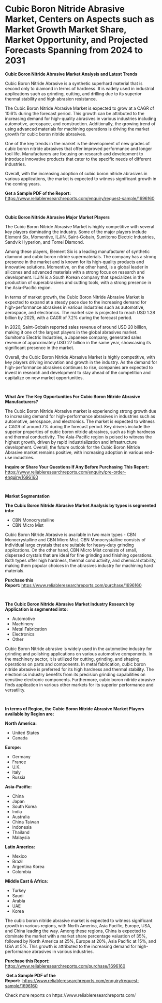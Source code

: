 <p><h1>Cubic Boron Nitride Abrasive Market, Centers on Aspects such as Market Growth Market Share, Market Opportunity, and Projected Forecasts Spanning from 2024 to 2031</h1></p><p><strong>Cubic Boron Nitride Abrasive Market Analysis and Latest Trends</strong></p>
<p><p>Cubic Boron Nitride Abrasive is a synthetic superhard material that is second only to diamond in terms of hardness. It is widely used in industrial applications such as grinding, cutting, and drilling due to its superior thermal stability and high abrasion resistance.</p><p>The Cubic Boron Nitride Abrasive Market is expected to grow at a CAGR of 10.6% during the forecast period. This growth can be attributed to the increasing demand for high-quality abrasives in various industries including automotive, aerospace, and construction. Additionally, the growing trend of using advanced materials for machining operations is driving the market growth for cubic boron nitride abrasives.</p><p>One of the key trends in the market is the development of new grades of cubic boron nitride abrasives that offer improved performance and longer tool life. Manufacturers are focusing on research and development to introduce innovative products that cater to the specific needs of different industries.</p><p>Overall, with the increasing adoption of cubic boron nitride abrasives in various applications, the market is expected to witness significant growth in the coming years.</p></p>
<p><strong>Get a Sample PDF of the Report:&nbsp;</strong> <a href="https://www.reliableresearchreports.com/enquiry/request-sample/1696160">https://www.reliableresearchreports.com/enquiry/request-sample/1696160</a></p>
<p>&nbsp;</p>
<p><strong>Cubic Boron Nitride Abrasive Major Market Players</strong></p>
<p><p>The Cubic Boron Nitride Abrasive Market is highly competitive with several key players dominating the industry. Some of the major players include Element Six, Momentive, ILJIN, Saint-Gobain, Sumitomo Electric Industries, Sandvik Hyperion, and Tomei Diamond.</p><p>Among these players, Element Six is a leading manufacturer of synthetic diamond and cubic boron nitride supermaterials. The company has a strong presence in the market and is known for its high-quality products and innovative solutions. Momentive, on the other hand, is a global leader in silicones and advanced materials with a strong focus on research and development. ILJIN is a South Korean company that specializes in the production of superabrasives and cutting tools, with a strong presence in the Asia-Pacific region.</p><p>In terms of market growth, the Cubic Boron Nitride Abrasive Market is expected to expand at a steady pace due to the increasing demand for high-performance abrasives in various industries such as automotive, aerospace, and electronics. The market size is projected to reach USD 1.28 billion by 2025, with a CAGR of 7.2% during the forecast period.</p><p>In 2020, Saint-Gobain reported sales revenue of around USD 20 billion, making it one of the largest players in the global abrasives market. Sumitomo Electric Industries, a Japanese company, generated sales revenue of approximately USD 27 billion in the same year, showcasing its significant presence in the market.</p><p>Overall, the Cubic Boron Nitride Abrasive Market is highly competitive, with key players driving innovation and growth in the industry. As the demand for high-performance abrasives continues to rise, companies are expected to invest in research and development to stay ahead of the competition and capitalize on new market opportunities.</p></p>
<p>&nbsp;</p>
<p><strong>What Are The Key Opportunities For Cubic Boron Nitride Abrasive Manufacturers?</strong></p>
<p><p>The Cubic Boron Nitride Abrasive market is experiencing strong growth due to increasing demand for high-performance abrasives in industries such as automotive, aerospace, and electronics. The market is expected to witness a CAGR of around 7% during the forecast period. Key drivers include the superior properties of cubic boron nitride abrasives, such as high hardness and thermal conductivity. The Asia-Pacific region is poised to witness the highest growth, driven by rapid industrialization and infrastructure development. Overall, the future outlook for the Cubic Boron Nitride Abrasive market remains positive, with increasing adoption in various end-use industries.</p></p>
<p><strong>Inquire or Share Your Questions If Any Before Purchasing This Report:</strong> <a href="https://www.reliableresearchreports.com/enquiry/pre-order-enquiry/1696160">https://www.reliableresearchreports.com/enquiry/pre-order-enquiry/1696160</a></p>
<p>&nbsp;</p>
<p><strong>Market Segmentation</strong></p>
<p><strong>The Cubic Boron Nitride Abrasive Market Analysis by types is segmented into:</strong></p>
<p><ul><li>CBN Monocrystalline</li><li>CBN Micro Mist</li></ul></p>
<p><p>Cubic Boron Nitride Abrasive is available in two main types - CBN Monocrystalline and CBN Micro Mist. CBN Monocrystalline consists of individual large crystals that are suitable for heavy-duty grinding applications. On the other hand, CBN Micro Mist consists of small, dispersed crystals that are ideal for fine grinding and finishing operations. Both types offer high hardness, thermal conductivity, and chemical stability, making them popular choices in the abrasives industry for machining hard materials.</p></p>
<p><strong>Purchase this Report:&nbsp;</strong><a href="https://www.reliableresearchreports.com/purchase/1696160">https://www.reliableresearchreports.com/purchase/1696160</a></p>
<p>&nbsp;</p>
<p><strong>The Cubic Boron Nitride Abrasive Market Industry Research by Application is segmented into:</strong></p>
<p><ul><li>Automotive</li><li>Machinery</li><li>Metal Fabrication</li><li>Electronics</li><li>Other</li></ul></p>
<p><p>Cubic Boron Nitride abrasive is widely used in the automotive industry for grinding and polishing applications on various automotive components. In the machinery sector, it is utilized for cutting, grinding, and shaping operations on parts and components. In metal fabrication, cubic boron nitride abrasive is preferred for its high hardness and thermal stability. The electronics industry benefits from its precision grinding capabilities on sensitive electronic components. Furthermore, cubic boron nitride abrasive finds application in various other markets for its superior performance and versatility.</p></p>
<p>&nbsp;</p>
<p><strong>In terms of Region, the Cubic Boron Nitride Abrasive Market Players available by Region are:</strong></p>
<p>
    <p> <strong> North America: </strong>
        <ul>
            <li>United States</li>
            <li>Canada</li>
        </ul>
        </p> 
    <p> <strong> Europe: </strong>
        <ul>
            <li>Germany</li>
            <li>France</li>
            <li>U.K.</li>
            <li>Italy</li>
            <li>Russia</li>
        </ul>
        </p> 
    <p> <strong> Asia-Pacific: </strong>
        <ul>
            <li>China</li>
            <li>Japan</li>
            <li>South Korea</li>
            <li>India</li>
            <li>Australia</li>
            <li>China Taiwan</li>
            <li>Indonesia</li>
            <li>Thailand</li>
            <li>Malaysia</li>
        </ul>
        </p> 
    <p> <strong> Latin America: </strong>
        <ul>
            <li>Mexico</li>
            <li>Brazil</li>
            <li>Argentina Korea</li>
            <li>Colombia</li>
        </ul>
        </p> 
    <p> <strong> Middle East & Africa: </strong>
        <ul>
            <li>Turkey</li>
            <li>Saudi</li>
            <li>Arabia</li>
            <li>UAE</li>
            <li>Korea</li>
        </ul>
    </p>
    </p>
<p><p>The cubic boron nitride abrasive market is expected to witness significant growth in various regions, with North America, Asia Pacific, Europe, USA, and China leading the way. Among these regions, China is expected to dominate the market with a market share percentage valuation of 35%, followed by North America at 25%, Europe at 20%, Asia Pacific at 15%, and USA at 5%. This growth is attributed to the increasing demand for high-performance abrasives in various industries.</p></p>
<p><strong>Purchase this Report: </strong><a href="https://www.reliableresearchreports.com/purchase/1696160">https://www.reliableresearchreports.com/purchase/1696160</a></p>
<p>&nbsp;<strong>Get a Sample PDF of the Report:&nbsp;&nbsp;</strong><a href="https://www.reliableresearchreports.com/enquiry/request-sample/1696160">https://www.reliableresearchreports.com/enquiry/request-sample/1696160</a></p>
<p><strong></strong></p>
<p>Check more reports on https://www.reliableresearchreports.com/</p>